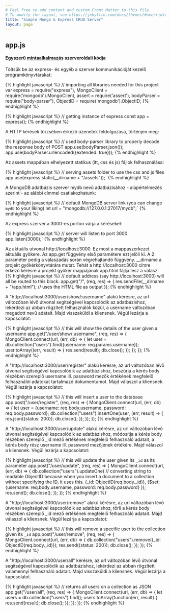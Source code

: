 ```yaml
---
# Feel free to add content and custom Front Matter to this file.
# To modify the layout, see https://jekyllrb.com/docs/themes/#overriding-theme-defaults
title: "Simple Mongo & Express CRUD Server"
layout: page
---
```


## app.js 

#### Egyszerű [mintaalkalmazás](https://github.com/scalagos0123/men-stack) szerveroldali kódja 

Töltsük be az express- és egyéb a szerver kommunikációját kezelő programkönyvtárakat:

{% highlight javascript %}
// importing all libraries needed for this project
var express = require("express"), MongoClient = require('mongodb').MongoClient,
 assert = require('assert'), bodyParser = require("body-parser"), ObjectID = require('mongodb').ObjectID;
{% endhighlight %}

{% highlight javascript %}
// getting instance of express
const app = express();
{% endhighlight %}

A HTTP kérések törzsében érkező üzenetek feldolgozása, történjen meg:

{% highlight javascript %}
// used body-parser library to properly decode the response body of POST
app.use(bodyParser.json());
app.use(bodyParser.urlencoded({extended: true}));
{% endhighlight %}

Az assets mappában elhelyezett statikus (itt, css és js) fájlok felhasználása:

{% highlight javascript %}
// serving assets folder to use the css and js files
app.use(express.static(__dirname + "/assets"));`
{% endhighlight %}

A MongoDB adatbázis szerver mydb nevű adatbázisához - alapértelmezés szerint - az alábbi címmel csatlakozhatunk:

{% highlight javascript %}
// default MongoDB server link (you can change `mydb` to your liking)
let url = "mongodb://127.0.0.1:27017/mydb";`
{% endhighlight %}

Az express szerver a 3000-es porton várja a kéréseket:

{% highlight javascript %}
// server will listen to port 3000
app.listen(3000);`
{% endhighlight %}

Az aktuális utvonal http://localhost:3000. Ez most a mappaszerkezet aktuális gyökere. Az app.get függvény első paramétere ezt jelöli ki. A 2. paraméter pedig a válaszadás során végrehajtandó függvény.
__dirname a projekt gyökérkönyvtárára mutat. 
Tehát a http://localhost:3000 címre érkező kérésre a projekt gyökér mappájának app.html fájlja lesz a válasz:
{% highlight javascript %}
// default address (say http://localhost:3000) will all be routed to this block.
app.get("/", (req, res) => {
	 res.sendFile(__dirname + "/app.html"); // uses the HTML file as output
});
{% endhighlight %}

 A "http://localhost:3000/user/show/:username" alakú kérésre, az url változóban lévő útvonal segítségével kapcsolódik az adatbázishoz, lekérdezi az abban rögzített felhasználók közül, a username változóban megadott nevű adatait. Majd visszaküldi a kliensnek. Végül lezárja a kapcsolatot:

{% highlight javascript %}
// this will show the details of the user given a username
app.get("/user/show/:username", (req, res) => {
    MongoClient.connect(url, (err, db) => {
        let user = db.collection("users").find({username: req.params.username});
        user.toArray((err, result) => {
            res.send(result);
            db.close();
        });
    });
});
{% endhighlight %}

A "http://localhost:3000/user/register" alakú kérésre, az url változóban lévő útvonal segítségével kapcsolódik az adatbázishoz, beszúrja a kérés body részében szereplő username ill. password mezők értékének megfelelő felhasználói adatokat tartalmazó dokumentumot. Majd válaszol a kliensnek. Végül lezárja a kapcsolatot:

{% highlight javascript %}
// this will insert a user to the database
app.post("/user/register", (req, res) => {
	MongoClient.connect(url, (err, db) => {
        let user = {username: req.body.username, password: req.body.password};
        db.collection("users").insertOne(user, (err, result) => {
			res.json({status: 200});
			db.close();
        });
   	});
});
{% endhighlight %}

A "http://localhost:3000/user/update" alakú kérésre, az url változóban lévő útvonal segítségével kapcsolódik az adatbázishoz, módosítja a kérés body részében szereplő _id mező értékének megfelelő felhasználó adatait, a kérés body rész username ill. password mezőjének értékére. Majd válaszol a kliensnek. Végül lezárja a kapcsolatot:

{% highlight javascript %}
// this will update the user given its `_id` as its parameter
app.post("/user/update", (req, res) => {
    MongoClient.connect(url, (err, db) => {
        db.collection("users").updateOne(
            // converting string to readable ObjectID because when you insert a document to a collection without specifying the ID, it uses this.
            {_id: ObjectID(req.body._id)},
            {$set: {username: req.body.username, password: req.body.password}
        });
        res.send();
        db.close();
    });
});
{% endhighlight %}

A "http://localhost:3000/user/remove" alakú kérésre, az url változóban lévő útvonal segítségével kapcsolódik az adatbázishoz, törli a kérés body részében szereplő _id mező értékének megfelelő felhasználó adatait. Majd válaszol a kliensnek. Végül lezárja a kapcsolatot:

{% highlight javascript %}
// this will remove a specific user to the collection given its `_id`
app.post("/user/remove", (req, res) => {
    MongoClient.connect(url, (err, db) => {
        db.collection("users").remove({_id: ObjectID(req.body._id)});
        res.send({status: 200});
        db.close();
    });
});
{% endhighlight %}

A "http://localhost:3000/user/all" kérésre, az url változóban lévő útvonal segítségével kapcsolódik az adatbázishoz, lekérdezi az abban rögzített valamennyi felhasználó adatait. Majd visszaküldi a kliensnek. Végül lezárja a kapcsolatot.


{% highlight javascript %}
// returns all users on a collection as JSON
app.get("/user/all", (req, res) => {
    MongoClient.connect(url, (err, db) => {
        let users = db.collection("users").find();
        users.toArray(function(err, result) {
            res.send(result);
            db.close();
        });
    });
});
{% endhighlight %}
